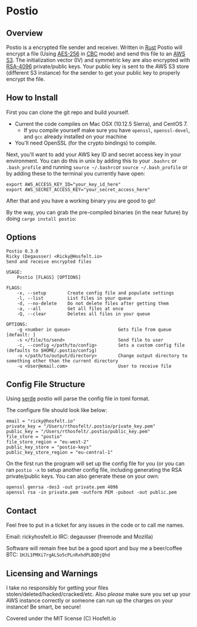 # Postio

## Overview
 Postio is a encrypted file sender and receiver. Written in [Rust](https://www.rust-lang.org/en-US/) Postio will encrypt a file (Using [AES-256](https://en.wikipedia.org/wiki/Advanced_Encryption_Standard) in [CBC](https://en.wikipedia.org/wiki/Block_cipher_mode_of_operation#Cipher_Block_Chaining_.28CBC.29) mode) and send this file to an [AWS S3](https://aws.amazon.com/s3/). The initialization vector (IV) and symmetric key are also encrypted with [RSA-4096](https://en.wikipedia.org/wiki/RSA_(cryptosystem)) private/public keys. Your public key is sent to the AWS S3 store (different S3 instance) for the sender to get your public key to properly encrypt the file. 

## How to Install
First you can clone the git repo and build yourself. 
- Current the code compiles on Mac OSX (10.12.5 Sierra), and CentOS 7.
  - If you compile yourself make sure you have `openssl`, `openssl-devel`, and `gcc` already installed on your machine
- You'll need OpenSSL (for the crypto bindings) to compile.

Next, you'll want to add your AWS key ID and secret access key in your environment. You can do this in unix by adding this to your `.bashrc` or `.bash_profile` and running `source ~/.bashrc`or `source ~/.bash_profile` or by adding these to the terminal you currently have open:

```
export AWS_ACCESS_KEY_ID="your_key_id_here"
export AWS_SECRET_ACCESS_KEY="your_secret_access_here"
```

After that and you have a working binary you are good to go!

By the way, you can grab the pre-compiled binaries (in the near future) by doing `cargo install postio`: 

## Options
```
Postio 0.3.0
Ricky (Degausser) <Ricky@Hosfelt.io>
Send and receive encrypted files

USAGE:
    Postio [FLAGS] [OPTIONS]

FLAGS:
    -x, --setup        Create config file and populate settings
    -l, --list         List files in your queue
    -d, --no-delete    Do not delete files after getting them
    -a, --all          Get all files at once
    -Q, --clear        Deletes all files in your queue

OPTIONS:
    -g <number in queue>                  Gets file from queue [default: ]
    -s </file/to/send>                    Send file to user
    -c, --config </path/to/config>        Sets a custom config file (defaults to $HOME/.postio/config)
    -o </path/to/output/directory>        Change output directory to something other than the current directory
    -u <User@email.com>                   User to receive file
```

## Config File Structure
Using [serde](https://crates.io/crates/serde) postio will parse the config file in toml format. 

The configure file should look like below: 

```
email = "ricky@hosfelt.io"
private_key = "/Users/rthosfelt/.postio/private_key.pem"
public_key = "/Users/rthosfelt/.postio/public_key.pem"
file_store = "postio"
file_store_region = "eu-west-2"
public_key_store = "postio-keys"
public_key_store_region = "eu-central-1"
```

On the first run the program will set up the config file for you (or you can ran `postio -x` to setup another config file, including generating the RSA private/public keys. You can also generate these on your own:

```
openssl genrsa -des3 -out private.pem 4096
openssl rsa -in private.pem -outform PEM -pubout -out public.pem
```


## Contact
Feel free to put in a ticket for any issues in the code or to call me names.

Email: ricky<a>hosfelt.io
IRC: degausser (freenode and Mozilla)

Software will remain free but be a good sport and buy me a beer/coffee BTC: `1HJL1PMXi7rgALSo5cPLnRxhdPLBQDjQhd`
 
## Licensing and Warnings
I take no responsibly for getting your files stolen/deleted/hacked/cracked/etc. Also _please_ make sure you set up your AWS instance correctly or someone can run up the charges on your instance! Be smart, be secure!

Covered under the MIT license (C) Hosfelt.io
